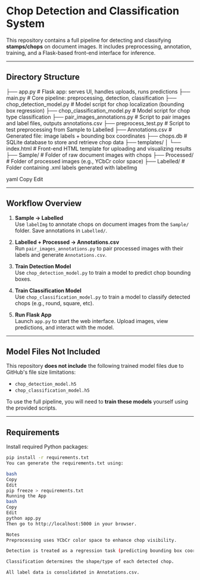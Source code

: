 # Chop Detection and Classification System

This repository contains a full pipeline for detecting and classifying **stamps/chops** on document images. It includes preprocessing, annotation, training, and a Flask-based front-end interface for inference.

---

## Directory Structure

├── app.py # Flask app: serves UI, handles uploads, runs predictions
├── main.py # Core pipeline: preprocessing, detection, classification
├── chop_detection_model.py # Model script for chop localization (bounding box regression)
├── chop_classification_model.py # Model script for chop type classification
├── pair_images_annotations.py # Script to pair images and label files, outputs annotations.csv
├── preprocess_test.py # Script to test preprocessing from Sample to Labelled
├── Annotations.csv # Generated file: image labels + bounding box coordinates
├── chops.db # SQLite database to store and retrieve chop data
├── templates/
│ └── index.html # Front-end HTML template for uploading and visualizing results
├── Sample/ # Folder of raw document images with chops
├── Processed/ # Folder of processed images (e.g., YCbCr color space)
├── Labelled/ # Folder containing .xml labels generated with labelImg

yaml
Copy
Edit

---

## Workflow Overview

1. **Sample → Labelled**  
   Use `labelImg` to annotate chops on document images from the `Sample/` folder. Save annotations in `Labelled/`.

2. **Labelled + Processed → Annotations.csv**  
   Run `pair_images_annotations.py` to pair processed images with their labels and generate `Annotations.csv`.

3. **Train Detection Model**  
   Use `chop_detection_model.py` to train a model to predict chop bounding boxes.

4. **Train Classification Model**  
   Use `chop_classification_model.py` to train a model to classify detected chops (e.g., round, square, etc).

5. **Run Flask App**  
   Launch `app.py` to start the web interface. Upload images, view predictions, and interact with the model.

---

## Model Files Not Included

This repository **does not include** the following trained model files due to GitHub's file size limitations:

- `chop_detection_model.h5`
- `chop_classification_model.h5`

To use the full pipeline, you will need to **train these models** yourself using the provided scripts.

---

## Requirements

Install required Python packages:

```bash
pip install -r requirements.txt
You can generate the requirements.txt using:

bash
Copy
Edit
pip freeze > requirements.txt
Running the App
bash
Copy
Edit
python app.py
Then go to http://localhost:5000 in your browser.

Notes
Preprocessing uses YCbCr color space to enhance chop visibility.

Detection is treated as a regression task (predicting bounding box coordinates).

Classification determines the shape/type of each detected chop.

All label data is consolidated in Annotations.csv.
